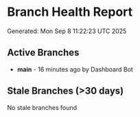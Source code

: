 # Branch Health Report
Generated: Mon Sep  8 11:22:23 UTC 2025

## Active Branches
- **main** - 16 minutes ago by Dashboard Bot

## Stale Branches (>30 days)
No stale branches found
